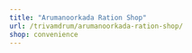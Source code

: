 ```yaml
---
title: "Arumanoorkada Ration Shop"
url: /trivamdrum/arumanoorkada-ration-shop/
shop: convenience
---
```

